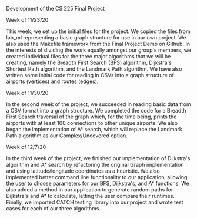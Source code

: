 Development of the CS 225 Final Project

Week of 11/23/20

This week, we set up the initial files for the project. We copied the files from lab_ml representing a basic graph structure for use in our own project. We also used the Makefile framework from the Final Project Demo on Github. In the interests of dividing the work equally amongst our group's members, we created individual files for the three major algorithms that we will be creating, namely the Breadth First Search (BFS) algorithm, Dijkstra's Shortest Path algorithm, and the Landmark Path algorithm. We have also written some initial code for reading in CSVs into a graph structure of airports (vertices) and routes (edges). 

Week of 11/30/20

In the second week of the project, we succeeded in reading basic data from a CSV format into a graph structure. We completed the code for a Breadth First Search traversal of the graph which, for the time being, prints the airports with at least 100 connections to other unique airports. We also began the implementation of A* search, which will replace the Landmark Path algorithm as our Complex/Uncovered option.

Week of 12/7/20

In the third week of the project, we finished our implementation of Dijkstra's algorithm and A* search by refactoring the original Graph implementation and using latitude/longitude coordinates as a heuristic. We also implemented better command line functionality to our application, allowing the user to choose parameters for our BFS, Dijkstra's, and A* functions. We also added a method in our application to generate random paths for Dijkstra's and A* to calculate, letting the user compare their runtimes. Finally, we imported CATCH testing library into our project and wrote test cases for each of our three algorithms.
